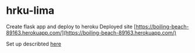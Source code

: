 # hrku-lima
Create flask app and deploy to heroku
Deployed site [https://boiling-beach-89163.herokuapp.com/](https://boiling-beach-89163.herokuapp.com/)

Set up describted [here](https://github.com/pattyjula/hrku-lima/blob/master/hrku_ref.md)
